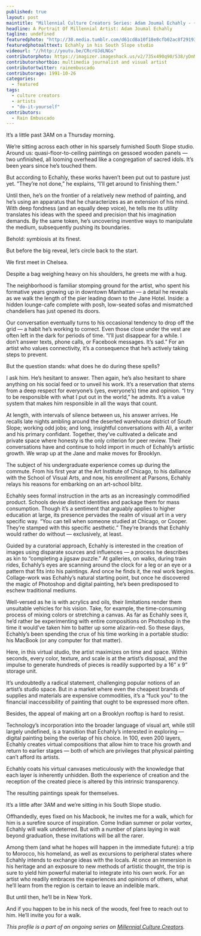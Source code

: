 ```yaml
---
published: true
layout: post
maintitle: "Millennial Culture Creators Series: Adam Joumal Echahly - {Young}ist"
headline: A Portrait Of Millennial Artist: Adam Joumal Echahly
tagline: undefined
featuredphoto: "http://38.media.tumblr.com/d61cd8a10f18e8cfb02ac8f29193a341/tumblr_nbstjiZ0k91rq2ndso1_1280.jpg"
featuredphotoalttext: Echahly in his South Slope studio
videourl: "//http://youtu.be/CRcrUJdLNGs"
contributorphoto: https://imagizer.imageshack.us/v2/735x490q90/538/yDnMJp.jpg
contributorshortbio: multimedia journalist and visual artist
contributortwitter: rainembuscado
contributorage: 1991-10-26
categories: 
  - featured
tags: 
  - culture creators
  - artists
  - "do-it-yourself"
contributors:
  - Rain Embuscado
---
```


It’s a little past 3AM on a Thursday morning.

We’re sitting across each other in his sparsely furnished South Slope studio. Around us: quasi-floor-to-ceiling paintings on gessoed wooden panels — two unfinished, all looming overhead like a congregation of sacred idols. It’s been years since he’s touched them.

But according to Echahly, these works haven’t been put out to pasture just yet. ”They’re not done,” he explains, “I’ll get around to finishing them.”

Until then, he’s on the frontier of a relatively new method of painting, and he’s using an apparatus that he characterizes as an extension of his mind. With deep fondness (and an equally deep voice), he tells me its utility translates his ideas with the speed and precision that his imagination demands. By the same token, he’s uncovering inventive ways to manipulate the medium, subsequently pushing its boundaries.

Behold: symbiosis at its finest.

But before the big reveal, let’s circle back to the start.

We first meet in Chelsea. 

Despite a bag weighing heavy on his shoulders, he greets me with a hug. 

The neighborhood is familiar stomping ground for the artist, who spent his formative years growing up in downtown Manhattan — a detail he reveals as we walk the length of the pier leading down to the Jane Hotel. Inside: a hidden lounge-cafe complete with posh, low-seated sofas and mismatched chandeliers has just opened its doors.

Our conversation eventually turns to his occasional tendency to drop off the grid — a habit he’s working to correct. Even those close under the vest are often left in the dark for periods of time. “I’ll just disappear for a while. I don’t answer texts, phone calls, or Facebook messages. It’s sad.” For an artist who values connectivity, it’s a consequence that he’s actively taking steps to prevent.

But the question stands: what does he do during these spells?

I ask him. He’s hesitant to answer.
Then again, he’s also hesitant to share anything on his social feed or to unveil his work. It’s a reservation that stems from a deep respect for everyone’s (yes, everyone’s) time and opinion. “I try to be responsible with what I put out in the world,” he admits. It’s a value system that makes him responsible in all the ways that count.

At length, with intervals of silence between us, his answer arrives. He recalls late nights ambling around the deserted warehouse district of South Slope; working odd jobs; and long, insightful conversations with Ali, a writer and his primary confidant. Together, they’ve cultivated a delicate and private space where honesty is the only criterion for peer review. Their conversations have and continue to hold import in much of Echahly’s artistic growth.
We wrap up at the Jane and make moves for Brooklyn.

The subject of his undergraduate experience comes up during the commute. From his first year at the Art Institute of Chicago, to his dalliance with the School of Visual Arts, and now, his enrollment at Parsons, Echahly relays his reasons for embarking on an art-school blitz.

Echahly sees formal instruction in the arts as an increasingly commodified product. Schools devise distinct identities and package them for mass consumption. Though it’s a sentiment that arguably applies to higher education at large, its presence pervades the realm of visual art in a very specific way. “You can tell when someone studied at Chicago, or Cooper. They’re stamped with this specific aesthetic.” They’re brands that Echahly would rather do without — exclusively, at least. 

Guided by a curatorial approach, Echahly is interested in the creation of images using disparate sources and influences — a process he describes as kin to “completing a jigsaw puzzle.” At galleries, on walks, during train rides, Echahly’s eyes are scanning around the clock for a leg or an eye or a pattern that fits into his paintings. And once he finds it, the real work begins. 
Collage-work was Echahly’s natural starting point, but once he discovered the magic of Photoshop and digital painting, he’s been predisposed to eschew traditional mediums. 

Well-versed as he is with acrylics and oils, their limitations render them unsuitable vehicles for his vision. Take, for example, the time-consuming process of mixing colors or stretching a canvas. As far as Echahly sees it, he’d rather be experimenting with entire compositions on Photoshop in the time it would’ve taken him to batter up some alizarin-red. So these days, Echahly’s been spending the crux of his time working in a portable studio: his MacBook (or any computer for that matter).

Here, in this virtual studio, the artist maximizes on time and space. Within seconds, every color, texture, and scale is at the artist’s disposal, and the impulse to generate hundreds of pieces is readily supported by a 16” x 9” storage unit. 

It’s undoubtedly a radical statement, challenging popular notions of an artist’s studio space. But in a market where even the cheapest brands of supplies and materials are expensive commodities, it’s a “fuck you” to the financial inaccessibility of painting that ought to be expressed more often.

Besides, the appeal of making art on a Brooklyn rooftop is hard to resist.

Technology’s incorporation into the broader language of visual art, while still largely undefined, is a transition that Echahly’s interested in exploring — digital painting being the overlap of his choice. In 100, even 200 layers, Echahly creates virtual compositions that allow him to trace his growth and return to earlier stages — both of which are privileges that physical painting can’t afford its artists.

Echahly coats his virtual canvases meticulously with the knowledge that each layer is inherently unhidden. Both the experience of creation and the reception of the created piece is altered by this intrinsic transparency.

The resulting paintings speak for themselves.

It’s a little after 3AM and we’re sitting in his South Slope studio.

Offhandedly, eyes fixed on his Macbook, he invites me for a walk, which for him is a surefire source of inspiration. Come Indian summer or polar vortex, Echahly will walk undeterred. But with a number of plans laying in wait beyond graduation, these invitations will be all the rarer.

Among them (and what he hopes will happen in the immediate future): a trip to Morocco, his homeland, as well as excursions to peripheral states where Echahly intends to exchange ideas with the locals. At once an immersion in his heritage and an exposure to new methods of artistic thought, the trip is sure to yield him powerful material to integrate into his own work. For an artist who readily embraces the experiences and opinions of others, what he’ll learn from the region is certain to leave an indelible mark.

But until then, he’ll be in New York. 

And if you happen to be in his neck of the woods, feel free to reach out to him. He’ll invite you for a walk.

_This profile is a part of an ongoing series on [Millennial Culture Creators](http://youngist.org/tag/artists/)._
